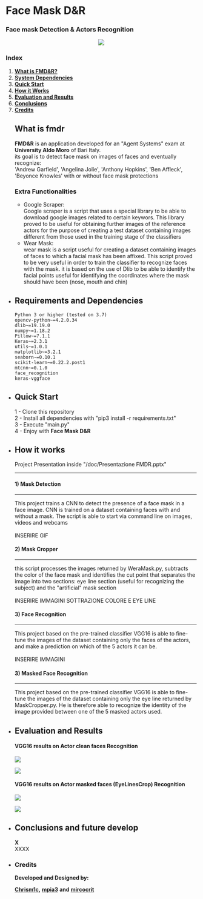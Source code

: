 # Face Mask D&R
### Face mask Detection & Actors Recognition<br>
<p align="center">
  <img src="doc/XXXXX.gif">
</p>

### Index

1. [**What is FMD&R?**](#what-is-fmdr)
2. [**System Dependencies**](#requirements-and-dependencies)
3. [**Quick Start**](#quick-start)
4. [**How it Works**](#how-it-works)
5. [**Evaluation and Results**](#evaluation-and-results)
6. [**Conclusions**](#conclusions)
7. [**Credits**](#credits)

<ul>


## What is fmdr

**FMD&R** is an application developed for an "Agent Systems" exam 
at **University Aldo Moro** of Bari Italy. <br>
its goal is to detect face mask on images of faces and eventually recognize: <br>
'Andrew Garfield', 'Angelina Jolie', 'Anthony Hopkins', 'Ben Affleck', 'Beyonce Knowles'
with or without face mask protections

### Extra Functionalities
<ul>

<li>
    Google Scraper:<br>
    Google scraper is a script that uses a special library to be able 
    to download google images related to certain keywors. 
    This library proved to be useful for obtaining further images 
    of the reference actors for the purpose of creating a test 
    dataset containing images different from those used in the 
    training stage of the classifiers
</li>

<li>
    Wear Mask:<br>
    wear mask is a script useful for creating a dataset containing 
    images of faces to which a facial mask has been affixed. 
    This script proved to be very useful in order to train 
    the classifier to recognize faces with the mask. 
    it is based on the use of Dlib to be able to identify 
    the facial points useful for identifying the coordinates 
    where the mask should have been (nose, mouth and chin)
</li>

</ul>


<li>

## Requirements and Dependencies
```
Python 3 or higher (tested on 3.7)
opencv-python~=4.2.0.34
dlib~=19.19.0
numpy~=1.18.2
Pillow~=7.1.1
Keras~=2.3.1
utils~=1.0.1
matplotlib~=3.2.1
seaborn~=0.10.1
scikit-learn~=0.22.2.post1
mtcnn~=0.1.0
face_recognition
keras-vggface
 ```  

</li>
<li>

## Quick Start

1 - Clone this repository <br> 
2 - Install all dependencies with "pip3 install -r requirements.txt" <br> 
3 - Execute "main.py" <br>
4 - Enjoy with **Face Mask D&R** <br>

</li>
<li>

## How it works
Project Presentation inside "/doc/Presentazione FMDR.pptx" <br>
___
#### 1) Mask Detection <br>
___
This project trains a CNN to detect the presence of a face mask in a face image.
CNN is trained on a dataset containing faces with and without a mask.
The script is able to start via command line on images, videos and webcams
<br>
<br>
INSERIRE GIF

#### 2) Mask Cropper <br>
___
this script processes the images returned by WeraMask.py, 
subtracts the color of the face mask and identifies the cut
 point that separates the image into two sections: eye line section
 (useful for recognizing the subject) and the "artificial" mask section
<br>
<br>
INSERIRE IMMAGINI SOTTRAZIONE COLORE E EYE LINE

#### 3) Face Recognition <br>
___
This project based on the pre-trained classifier VGG16 is able to 
fine-tune the images of the dataset containing only the faces of 
the actors, and make a prediction on which of the 5 actors it can be.
<br>
<br>
INSERIRE IMMAGINI

#### 3) Masked Face Recognition <br>
___
This project based on the pre-trained classifier VGG16 is able to fine-tune 
the images of the dataset containing only the eye line returned by 
MaskCropper.py. He is therefore able to recognize the identity of the 
image provided between one of the 5 masked actors used.

</li>


<li>

## Evaluation and Results

#### VGG16 results on Actor clean faces Recognition
![](doc/results/Test_face_actors_recognition.png)
<br>

![](doc/results/Train_Val_face_actors_recognition.png)
<br>

#### VGG16 results on Actor masked faces (EyeLinesCrop) Recognition
![](doc/results/Test_actors_recognition_from_eyes.jpeg)
<br>

![](doc/results/Train_Val_actors_recognition_from_eyes.jpeg)
<br>

</li>



<li>

## Conclusions and future develop

</li>

**X** <br>
XXXX


<li>
	
### Credits

**Developed and Designed by:**

[**Chrism1c**](https://github.com/Chrism1c)**,**
[**mpia3**](https://github.com/mpia3) **and**
[**mircocrit**](https://github.com/mircocrit)

</li>
</ul>

